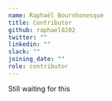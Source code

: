 ```yaml
---
name: Raphaël Bournhonesque
title: Contributor
github: raphael0202
twitter: ""
linkedin: ""
slack: ""
joining_date: ""
role: contributor
---
```


Still waiting for this
